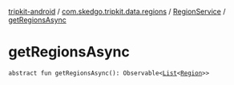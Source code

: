 [tripkit-android](../../index.md) / [com.skedgo.tripkit.data.regions](../index.md) / [RegionService](index.md) / [getRegionsAsync](./get-regions-async.md)

# getRegionsAsync

`abstract fun getRegionsAsync(): Observable<`[`List`](https://kotlinlang.org/api/latest/jvm/stdlib/kotlin.collections/-list/index.html)`<`[`Region`](../../com.skedgo.android.common.model/-region/index.md)`>>`